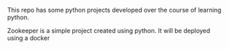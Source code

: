 This repo has some python projects developed over the course of learning python. 


Zookeeper is a simple project created using python. It will be deployed using a docker
